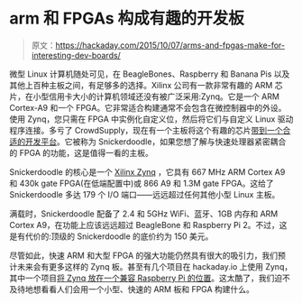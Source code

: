 # arm 和 FPGAs 构成有趣的开发板

> 原文：<https://hackaday.com/2015/10/07/arms-and-fpgas-make-for-interesting-dev-boards/>

微型 Linux 计算机随处可见，在 BeagleBones、Raspberry 和 Banana Pis 以及其他上百种主板之间，有足够多的选择。Xilinx 公司有一款非常有趣的 ARM 芯片，在小型信用卡大小的计算机领域还没有被广泛采用:Zynq。它是一个 ARM Cortex-A9 和一个 FPGA。它非常适合构建通常不会包含在微控制器中的外设。使用 Zynq，您只需在 FPGA 中实例化自定义位，然后将它们与自定义 Linux 驱动程序连接。多亏了 CrowdSupply，现在有一个主板将这个有趣的芯片[带到一个合适的开发平台](https://www.crowdsupply.com/krtkl/snickerdoodle)。它被称为 Snickerdoodle，如果您想了解与快速处理器紧密耦合的 FPGA 的功能，这是值得一看的主板。

Snickerdoodle 的核心是一个 [Xilinx Zynq](http://www.xilinx.com/products/silicon-devices/soc/zynq-7000.html) ，它具有 667 MHz ARM Cortex A9 和 430k gate FPGA(在低端配置中)或 866 A9 和 1.3M gate FPGA。这给了 Snickerdoodle 多达 179 个 I/O 端口——远远超过任何其他小型 Linux 主板。

满载时，Snickerdoodle 配备了 2.4 和 5GHz WiFi、蓝牙、1GB 内存和 ARM Cortex A9，在功能上应该远远超过 BeagleBone 和 Raspberry Pi 2。不过，这是有代价的:顶级的 Snickerdoodle 的底价约为 150 美元。

尽管如此，快速 ARM 和大型 FPGA 的强大功能仍然具有很大的吸引力，我们预计未来会有更多这样的 Zynq 板。甚至有几个项目在 hackaday.io 上使用 Zynq，其中一个项目[将 Zynq 放在一个兼容 Raspberry Pi 的位置](https://hackaday.io/project/7817-zynqberry)。这太酷了，我们迫不及待地想看看人们会用一个小型、快速的 ARM 板和 FPGA 构建什么。